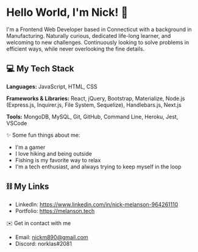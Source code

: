 # Hello World, I'm Nick! 👋

I'm a Frontend Web Developer based in Connecticut with a background in Manufacturing. Naturally curious, dedicated life-long learner, and welcoming to new challenges. Continuously looking to solve problems in efficient ways, while never overlooking the fine details.

## 💻 My Tech Stack<br>

**Languages:** JavaScript, HTML, CSS

**Frameworks & Libraries:** React, jQuery, Bootstrap, Materialize, Node.js (Express.js, Inquirer.js, File System, Sequelize), Handlebars.js, Next.js

**Tools:**  MongoDB, MySQL, Git, GitHub, Command Line, Heroku, Jest, VSCode 

✨ Some fun things about me:
* I'm a gamer
* I love hiking and being outside
* Fishing is my favorite way to relax
* I'm a tech enthusiast, and always trying to keep myself in the loop


## ⛓ My Links
* LinkedIn: https://www.linkedin.com/in/nick-melanson-964261110
* Portfolio: https://melanson.tech

✉️ Get in contact with me 
* Email: nickm890@gmail.com
* Discord: norklas#2081
